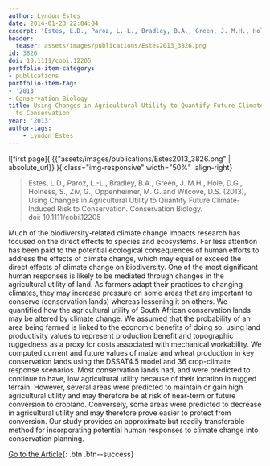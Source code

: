 ```yaml
---
author: Lyndon Estes
date: 2014-01-23 22:04:04
excerpt: 'Estes, L.D., Paroz, L.-L., Bradley, B.A., Green, J. M.H., Hole, D.G., Holness, S., Ziv, G., Oppenheimer, M. G. and Wilcove, D.S. (2013), Using Changes in Agricultural Utility to Quantify Future Climate-Induced Risk to Conservation. Conservation Biology. doi: 10.1111/ cobi.12205'
header:
  teaser: assets/images/publications/Estes2013_3826.png
id: 3826
doi: 10.1111/cobi.12205
portfolio-item-category:
- publications
portfolio-item-tag:
- '2013'
- Conservation Biology
title: Using Changes in Agricultural Utility to Quantify Future Climate-Induced Risk
  to Conservation
year: '2013'
author-tags: 
    - Lyndon Estes
---
```


![first page]( {{"assets/images/publications/Estes2013_3826.png" | absolute_url}} ){:class="img-responsive" width="50%" .align-right}

> Estes, L.D., Paroz, L.-L., Bradley, B.A., Green, J. M.H., Hole, D.G., Holness, S., Ziv, G., Oppenheimer, M. G. and Wilcove, D.S. (2013), Using Changes in Agricultural Utility to Quantify Future Climate-Induced Risk to Conservation. Conservation Biology. doi: 10.1111/cobi.12205


Much of the biodiversity-related climate change impacts research has focused on the direct effects to species and ecosystems. Far less attention has been paid to the potential ecological consequences of human efforts to address the effects of climate change, which may equal or exceed the direct effects of climate change on biodiversity. One of the most significant human responses is likely to be mediated through changes in the agricultural utility of land. As farmers adapt their practices to changing climates, they may increase pressure on some areas that are important to conserve (conservation lands) whereas lessening it on others. We quantified how the agricultural utility of South African conservation lands may be altered by climate change. We assumed that the probability of an area being farmed is linked to the economic benefits of doing so, using land productivity values to represent production benefit and topographic ruggedness as a proxy for costs associated with mechanical workability. We computed current and future values of maize and wheat production in key conservation lands using the DSSAT4.5 model and 36 crop-climate response scenarios. Most conservation lands had, and were predicted to continue to have, low agricultural utility because of their location in rugged terrain. However, several areas were predicted to maintain or gain high agricultural utility and may therefore be at risk of near-term or future conversion to cropland. Conversely, some areas were predicted to decrease in agricultural utility and may therefore prove easier to protect from conversion. Our study provides an approximate but readily transferable method for incorporating potential human responses to climate change into conservation planning.


[Go to the Article](http://onlinelibrary.wiley.com/doi/10.1111/cobi.12205/abstract){: .btn .btn--success}